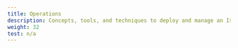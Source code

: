 ```yaml
---
title: Operations
description: Concepts, tools, and techniques to deploy and manage an Istio mesh.
weight: 32
test: n/a
---
```

